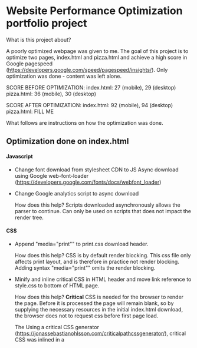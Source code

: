 # Website Performance Optimization portfolio project

What is this project about? 

A poorly optimized webpage was given to me. The goal of this project is to optimize two pages, index.html and pizza.html and achieve a high score in Google pagespeed (https://developers.google.com/speed/pagespeed/insights/). Only optimization was done - content was left alone. 

SCORE BEFORE OPTIMIZATION:
index.html: 27 (mobile), 29 (desktop)
pizza.html: 36 (mobile), 30 (desktop)

SCORE AFTER OPTIMIZATION:
index.html: 92 (mobile), 94 (desktop)
pizza.html: FILL ME          
          
What follows are instructions on how the optimization was done.

## Optimization done on index.html

#### Javascript

* Change font download from stylesheet CDN to JS Async download using Google web-font-loader        (https://developers.google.com/fonts/docs/webfont_loader)

* Change Google analytics script to async download 

  How does this help? Scripts downloaded asynchronously allows the parser to continue.
  Can only be used on scripts that does not impact the render tree.
  
#### CSS

* Append "media="print"" to print.css download header.

  How does this help? CSS is by default render blocking. This css file only affects print layout, and is therefore in
  practice not render blocking. Adding syntax "media="print"" omits the render blocking.
  
* Minify and inline critical CSS in HTML header and move link reference to style.css to bottom of HTML page. 

  How does this help? **Critical** CSS is needed for the browser to render the page. Before it is processed the page will remain blank,   so by supplying the necessary resources in the initial index.html download, the browser does not to request css before first page       load.
  
  The 
  Using a critical CSS generator (https://jonassebastianohlsson.com/criticalpathcssgenerator/),  critical CSS was inlined in a <style>     block in header. The link reference to style.css was moved to the bottom of the page


  #### GULP

  * Install node.js
  * In project docs folder, type "npm init". This will create a package.json file
  * Install gulp (globally): npm install --save gulp-install
  * Install gulp (locally, in working dir): npm install --global gulp-cli
  
    ##### JS minification
  
    * Install js-uglify (npm install --save-dev gulp-uglify) (JS minification)
    * Setup gulpfile.js (https://www.npmjs.com/package/gulp-uglify)
    * Run gulp
    
    ##### CSS minification
    * Install css-lean (npm install gulp-clean-css --save-dev)
    * Setup gulpfile.js (https://www.npmjs.com/package/gulp-clean-css)
    * Run gulp
    
    ##### Image Compression
     
    * Go to https://developers.google.com/speed/pagespeed/insights/
    * Run web page
    * Click on "download optimized resources" and put optimized images in respective dist folders
